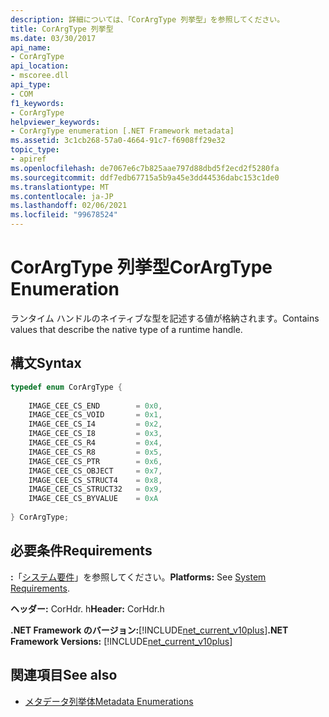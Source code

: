 ```yaml
---
description: 詳細については、「CorArgType 列挙型」を参照してください。
title: CorArgType 列挙型
ms.date: 03/30/2017
api_name:
- CorArgType
api_location:
- mscoree.dll
api_type:
- COM
f1_keywords:
- CorArgType
helpviewer_keywords:
- CorArgType enumeration [.NET Framework metadata]
ms.assetid: 3c1cb268-57a0-4664-91c7-f6908ff29e32
topic_type:
- apiref
ms.openlocfilehash: de7067e6c7b825aae797d88dbd5f2ecd2f5280fa
ms.sourcegitcommit: ddf7edb67715a5b9a45e3dd44536dabc153c1de0
ms.translationtype: MT
ms.contentlocale: ja-JP
ms.lasthandoff: 02/06/2021
ms.locfileid: "99678524"
---
```

# <a name="corargtype-enumeration"></a><span data-ttu-id="5ebc3-103">CorArgType 列挙型</span><span class="sxs-lookup"><span data-stu-id="5ebc3-103">CorArgType Enumeration</span></span>

<span data-ttu-id="5ebc3-104">ランタイム ハンドルのネイティブな型を記述する値が格納されます。</span><span class="sxs-lookup"><span data-stu-id="5ebc3-104">Contains values that describe the native type of a runtime handle.</span></span>  
  
## <a name="syntax"></a><span data-ttu-id="5ebc3-105">構文</span><span class="sxs-lookup"><span data-stu-id="5ebc3-105">Syntax</span></span>  
  
```cpp  
typedef enum CorArgType {  
  
    IMAGE_CEE_CS_END        = 0x0,  
    IMAGE_CEE_CS_VOID       = 0x1,  
    IMAGE_CEE_CS_I4         = 0x2,  
    IMAGE_CEE_CS_I8         = 0x3,  
    IMAGE_CEE_CS_R4         = 0x4,  
    IMAGE_CEE_CS_R8         = 0x5,  
    IMAGE_CEE_CS_PTR        = 0x6,  
    IMAGE_CEE_CS_OBJECT     = 0x7,  
    IMAGE_CEE_CS_STRUCT4    = 0x8,  
    IMAGE_CEE_CS_STRUCT32   = 0x9,  
    IMAGE_CEE_CS_BYVALUE    = 0xA  
  
} CorArgType;  
```  
  
## <a name="requirements"></a><span data-ttu-id="5ebc3-106">必要条件</span><span class="sxs-lookup"><span data-stu-id="5ebc3-106">Requirements</span></span>  

 <span data-ttu-id="5ebc3-107">**:**「[システム要件](../../get-started/system-requirements.md)」を参照してください。</span><span class="sxs-lookup"><span data-stu-id="5ebc3-107">**Platforms:** See [System Requirements](../../get-started/system-requirements.md).</span></span>  
  
 <span data-ttu-id="5ebc3-108">**ヘッダー:** CorHdr. h</span><span class="sxs-lookup"><span data-stu-id="5ebc3-108">**Header:** CorHdr.h</span></span>  
  
 <span data-ttu-id="5ebc3-109">**.NET Framework のバージョン:**[!INCLUDE[net_current_v10plus](../../../../includes/net-current-v10plus-md.md)]</span><span class="sxs-lookup"><span data-stu-id="5ebc3-109">**.NET Framework Versions:** [!INCLUDE[net_current_v10plus](../../../../includes/net-current-v10plus-md.md)]</span></span>  
  
## <a name="see-also"></a><span data-ttu-id="5ebc3-110">関連項目</span><span class="sxs-lookup"><span data-stu-id="5ebc3-110">See also</span></span>

- [<span data-ttu-id="5ebc3-111">メタデータ列挙体</span><span class="sxs-lookup"><span data-stu-id="5ebc3-111">Metadata Enumerations</span></span>](metadata-enumerations.md)
